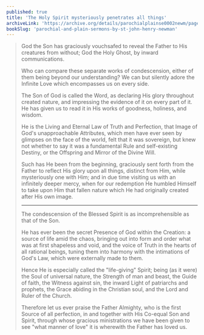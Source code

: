 ```yaml
---
published: true
title: 'The Holy Spirit mysteriously penetrates all things'
archiveLink: 'https://archive.org/details/parochialplainse0002newm/page/217?view=theater'
bookSlug: 'parochial-and-plain-sermons-by-st-john-henry-newman'
---
```


> God the Son has graciously vouchsafed to reveal the Father to His creatures from without; God the Holy Ghost, by inward communications.
>
> Who can compare these separate works of condescension, either of them being beyond our understanding? We can but silently adore the Infinite Love which encompasses us on every side.
>
> The Son of God is called the Word, as declaring His glory throughout created nature, and impressing the evidence of it on every part of it. He has given us to read it in His works of goodness, holiness, and wisdom.
>
> He is the Living and Eternal Law of Truth and Perfection, that Image of God's unapproachable Attributes, which men have ever seen by glimpses on the face of the world, felt that it was sovereign, but knew not whether to say it was a fundamental Rule and self-existing Destiny, or the Offspring and Mirror of the Divine Will.
>
> Such has He been from the beginning, graciously sent forth from the Father to reflect His glory upon all things, distinct from Him, while mysteriously one with Him; and in due time visiting us with an infinitely deeper mercy, when for our redemption He humbled Himself to take upon Him that fallen nature which He had originally created after His own image.
>
> ---
>
> The condescension of the Blessed Spirit is as incomprehensible as that of the Son.
>
> He has ever been the secret Presence of God within the Creation: a source of life amid the chaos, bringing out into form and order what was at first shapeless and void, and the voice of Truth in the hearts of all rational beings, tuning them into harmony with the intimations of God's Law, which were externally made to them.
>
> Hence He is especially called the "life-giving" Spirit; being (as it were) the Soul of universal nature, the Strength of man and beast, the Guide of faith, the Witness against sin, the inward Light of patriarchs and prophets, the Grace abiding in the Christian soul, and the Lord and Ruler of the Church.
>
> Therefore let us ever praise the Father Almighty, who is the first Source of all perfection, in and together with His Co-equal Son and Spirit, through whose gracious ministrations we have been given to see "what manner of love" it is wherewith the Father has loved us.